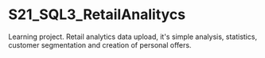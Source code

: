 # S21_SQL3_RetailAnalitycs
Learning project. Retail analytics data upload, it's simple analysis, statistics, customer segmentation and creation of personal offers.
